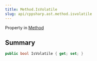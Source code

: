 ```yaml
---
title: Method.IsVolatile
slug: api/cppsharp.ast.method.isvolatile
---
```

Property in [Method](/api/cppsharp/ast/method)

## Summary



```csharp
public bool IsVolatile { get; set; }
```

